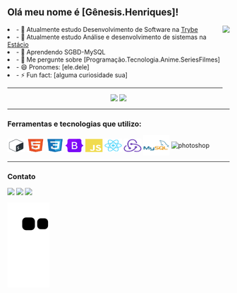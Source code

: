## Olá meu nome é [Gênesis.Henriques]!

<div align="center">
  <img height="150px" align="right" src="https://theme.zdassets.com/theme_assets/9633455/9814df697eaf49815d7df109110815ff887b3457.png" />
  <div align="left" style="display: inline_block">
    <li>- 🔭 Atualmente estudo Desenvolvimento de Software na <a href="https://betrybe.com">Trybe</a></li>
    <li>- 🔭 Atualmente estudo Análise e desenvolvimento de sistemas na <a href="https://estacio.br/">Estácio</a></li>
    <li>- 🌱 Aprendendo SGBD-MySQL</li>
    <li>- 💬 Me pergunte sobre [Programação.Tecnologia.Anime.SeriesFilmes]</li>
    <li>- 😄 Pronomes: [ele.dele]</li>
    <li>- ⚡ Fun fact: [alguma curiosidade sua]</li>
  </div>
</div>

---

<div align="center">
 <img height="180em" src="https://github-readme-stats.vercel.app/api?username=GenesisHenriques&show_icons=true&theme=dracula&include_all_commits=true&count_private=true"/>
 <img height="180em" src="https://github-readme-stats.vercel.app/api/top-langs/?username=GenesisHenriques&layout=compact&langs_count=7&theme=dracula"/>
</div>

---

### Ferramentas e tecnologias que utilizo:

<div>
  <img align="center" alt="bash" height="30" width="40" src="https://raw.githubusercontent.com/devicons/devicon/master/icons/bash/bash-original.svg">
  <img align="center" alt="HTML" height="30" width="40" src="https://raw.githubusercontent.com/devicons/devicon/master/icons/html5/html5-original.svg">
  <img align="center" alt="CSS" height="30" width="40" src="https://raw.githubusercontent.com/devicons/devicon/master/icons/css3/css3-original.svg">
  <img align="center" alt="bootstrap" height="30" width="40" src="https://raw.githubusercontent.com/devicons/devicon/master/icons/bootstrap/bootstrap-original.svg">
  <img align="center" alt="Js" height="30" width="40" src="https://raw.githubusercontent.com/devicons/devicon/master/icons/javascript/javascript-plain.svg">
  <img align="center" alt="React" height="30" width="40" src="https://raw.githubusercontent.com/devicons/devicon/master/icons/react/react-original.svg">
  <img align="center" alt="redux" height="30" width="40" src="https://raw.githubusercontent.com/devicons/devicon/master/icons/redux/redux-original.svg">
  <img align="center" alt="mysql" height="45" width="60" src="https://raw.githubusercontent.com/devicons/devicon/master/icons/mysql/mysql-original-wordmark.svg">
  <img align="center" alt="photoshop" height="45" width="60" src="https://cdn.jsdelivr.net/gh/devicons/devicon/icons/photoshop/photoshop-plain.svg">
</div>

---

### Contato

<div>
  <a href="https://www.linkedin.com/in/g%C3%AAnesis-henriques/" target="_blank"><img src="https://img.shields.io/badge/-LinkedIn-%230077B5?style=for-the-badge&logo=linkedin&logoColor=white" target="_blank"></a> 
  <a href = "mailto:genesishenriques7@gmail.com"><img src="https://img.shields.io/badge/-Gmail-%23333?style=for-the-badge&logo=gmail&logoColor=white" target="_blank"></a>
  <a href="https://instagram.com/genesis_henriques_/" target="_blank"><img src="https://img.shields.io/badge/-Instagram-%23E4405F?style=for-the-badge&logo=instagram&logoColor=white" target="_blank"></a>
</div>
  
 ![Snake animation](https://github.com/GenesisHenriques/GenesisHenriques/blob/output/github-contribution-grid-snake.svg)
